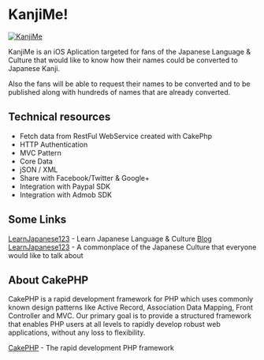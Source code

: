 KanjiMe! 
========

[![KanjiMe](http://kanjime.learnjapanese123.com/ico/icon-114.png)](http://kanjime.learnjapanese123.com)

KanjiMe is an iOS Aplication targeted for fans of the Japanese Language & Culture that would like to know how their names could be converted to Japanese Kanji. 

Also the fans will be able to request their names to be converted and to be published along with hundreds of names that are already converted.

Technical resources
-------------------
* Fetch data from RestFul WebService created with CakePhp
* HTTP Authentication
* MVC Pattern
* Core Data
* jSON / XML
* Share with Facebook/Twitter & Google+
* Integration with Paypal SDK
* Integration with Admob SDK


Some Links
----------

[LearnJapanese123](http://www.learnjapanese123.com/) - Learn Japanese Language & Culture
[Blog LearnJapanese123](http://blog.learnjapanese123.com/) - A commonplace of the Japanese Culture that everyone would like to talk about


About CakePHP
-------------

CakePHP is a rapid development framework for PHP which uses commonly known design patterns like Active Record, Association Data Mapping, Front Controller and MVC. Our primary goal is to provide a structured framework that enables PHP users at all levels to rapidly develop robust web applications, without any loss to flexibility.

[CakePHP](http://www.cakephp.org) - The rapid development PHP framework

